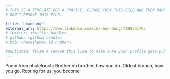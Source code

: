 ```yaml
---
# THIS IS A TEMPLATE FOR A PROFILE, PLEASE COPY THIS FILE AND THEN MAKE CHANGES TO YOUR COPY.
# DON'T REMOVE THIS FILE.

title: "nhandang"
external_url: https://www.linkedin.com/in/nhan-dang-71985a176/
# twitter: <twitter handle>
# github: <github handle>
# htb: <hackthebox id number>

#published: false # remove this line to make sure your profile gets published.
---
```

Poem from phulelouch: Brother oh brother, how you do.  Oldest branch, how you go. Rooting for us, you become